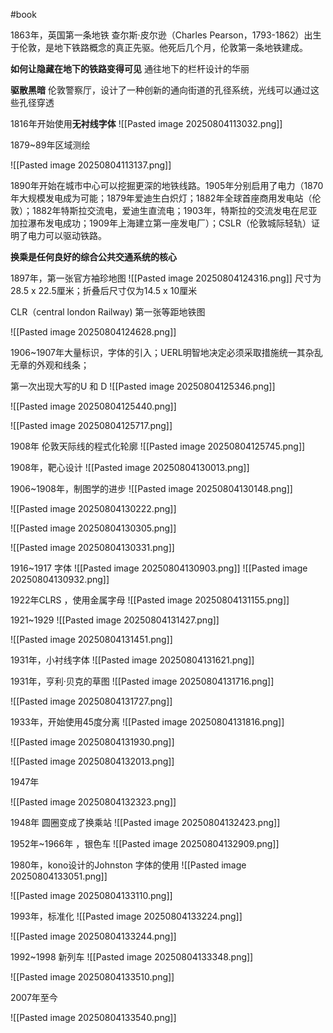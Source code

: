 #book 


1863年，英国第一条地铁
查尔斯·皮尔逊（Charles Pearson，1793-1862）出生于伦敦，是地下铁路概念的真正先驱。他死后几个月，伦敦第一条地铁建成。

**如何让隐藏在地下的铁路变得可见**
通往地下的栏杆设计的华丽

**驱散黑暗**
伦敦警察厅，设计了一种创新的通向街道的孔径系统，光线可以通过这些孔径穿透


1816年开始使用**无衬线字体**
![[Pasted image 20250804113032.png]]


1879~89年区域测绘

![[Pasted image 20250804113137.png]]


1890年开始在城市中心可以挖掘更深的地铁线路。1905年分别启用了电力（1870年大规模发电成为可能；1879年爱迪生白炽灯；1882年全球首座商用发电站（伦敦）；1882年特斯拉交流电，爱迪生直流电；1903年，特斯拉的交流发电在尼亚加拉瀑布发电成功；1909年上海建立第一座发电厂）；CSLR（伦敦城际轻轨）证明了电力可以驱动铁路。

**换乘是任何良好的综合公共交通系统的核心**


1897年，第一张官方袖珍地图
![[Pasted image 20250804124316.png]]
尺寸为28.5 x 22.5厘米；折叠后尺寸仅为14.5 x 10厘米


CLR（central london Railway) 第一张等距地铁图

![[Pasted image 20250804124628.png]]


1906~1907年大量标识，字体的引入；UERL明智地决定必须采取措施统一其杂乱无章的外观和线条；

第一次出现大写的U 和 D
![[Pasted image 20250804125346.png]]


![[Pasted image 20250804125440.png]]

![[Pasted image 20250804125717.png]]


1908年 
伦敦天际线的程式化轮廓
![[Pasted image 20250804125745.png]]


1908年，靶心设计
![[Pasted image 20250804130013.png]]


1906~1908年，制图学的进步
![[Pasted image 20250804130148.png]]


![[Pasted image 20250804130222.png]]


![[Pasted image 20250804130305.png]]


![[Pasted image 20250804130331.png]]


1916~1917 字体
![[Pasted image 20250804130903.png]]
![[Pasted image 20250804130932.png]]


1922年CLRS ，使用金属字母
![[Pasted image 20250804131155.png]]


1921~1929
![[Pasted image 20250804131427.png]]


![[Pasted image 20250804131451.png]]



1931年，小衬线字体
![[Pasted image 20250804131621.png]]



1931年，亨利·贝克的草图
![[Pasted image 20250804131716.png]]

![[Pasted image 20250804131727.png]]


1933年，开始使用45度分离
![[Pasted image 20250804131816.png]]


![[Pasted image 20250804131930.png]]


![[Pasted image 20250804132013.png]]

1947年

![[Pasted image 20250804132323.png]]



1948年 圆圈变成了换乘站
![[Pasted image 20250804132423.png]]


1952年~1966年 ，银色车
![[Pasted image 20250804132909.png]]

1980年，kono设计的Johnston 字体的使用
![[Pasted image 20250804133051.png]]


![[Pasted image 20250804133110.png]]

1993年，标准化
![[Pasted image 20250804133224.png]]


![[Pasted image 20250804133244.png]]

1992~1998 新列车
![[Pasted image 20250804133348.png]]


![[Pasted image 20250804133510.png]]


2007年至今

![[Pasted image 20250804133540.png]]